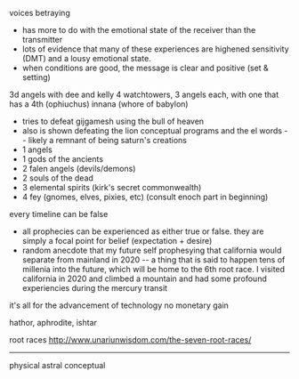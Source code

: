 

voices betraying
- has more to do with the emotional state of the receiver than the transmitter
- lots of evidence that many of these experiences are highened sensitivity (DMT) and a lousy emotional state.
- when conditions are good, the message is clear and positive (set & setting)

3d angels with dee and kelly
4 watchtowers, 3 angels each, with one that has a 4th (ophiuchus)
innana (whore of babylon)
- tries to defeat gijgamesh using the bull of heaven
- also is shown defeating the lion
conceptual programs and the el words -- likely a remnant of being saturn's creations
- 1 angels
- 1 gods of the ancients
- 2 falen angels (devils/demons)
- 2 souls of the dead
- 3 elemental spirits (kirk's secret commonwealth)
- 4 fey (gnomes, elves, pixies, etc)
(consult enoch part in beginning)

every timeline can be false
- all prophecies can be experienced as either true or false. they are simply a focal point for belief (expectation + desire)
- random anecdote that my future self prophesying that california would separate from mainland in 2020 -- a thing that is said to happen tens of millenia into the future, which will be home to the 6th root race. I visited california in 2020 and climbed a mountain and had some profound experiencies during the mercury transit

it's all for the advancement of technology
no monetary gain

hathor, aphrodite, ishtar

root races
http://www.unariunwisdom.com/the-seven-root-races/

---

physical
astral
conceptual
